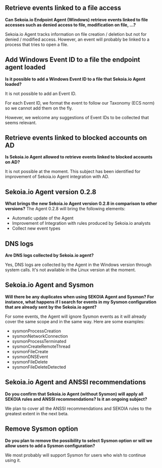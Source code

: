 ## Retrieve events linked to a file access

**Can Sekoia.io Endpoint Agent (Windows) retrieve events linked to file accesses such as denied access to file, modification on file, ...?**

Sekoia.io Agent tracks information on file creation / deletion but not for denied / modified access.
However, an event will probably be linked to a process that tries to open a file. 

## Add Windows Event ID to a file the endpoint agent loaded

**Is it possible to add a Windows Event ID to a file that Sekoia.io Agent loaded?**

It is not possible to add an Event ID. 

For each Event ID, we format the event to follow our Taxonomy (ECS norm) so we cannot add them on the fly.

However, we welcome any suggestions of Event IDs to be collected that seems relevant.

## Retrieve events linked to blocked accounts on AD

**Is Sekoia.io Agent allowed to retrieve events linked to blocked accounts on AD?**

It is not possible at the moment.
This subject has been identified for improvement of Sekoia.io Agent integration with AD.

## Sekoia.io Agent version 0.2.8

**What brings the new Sekoia.io Agent version 0.2.8 in comparison to other versions?**
The Agent 0.2.8 will bring the following elements:

   - Automatic update of the Agent
   - Improvement of Integration with rules produced by Sekoia.io analysts
   - Collect new event types

## DNS logs

**Are DNS logs collected by Sekoia.io agent?**

Yes, DNS logs are collected by the Agent in the Windows version through system calls. It's not available in the Linux version at the moment. 

## Sekoia.io Agent and Sysmon

**Will there be any duplicates when using SEKOIA Agent and Sysmon? For instance, what happens if I search for events in my Sysmon configuration that are already sent by the Sekoia.io agent?**

For some events, the Agent will ignore Sysmon events as it will already cover the same scope and in the same way. Here are some examples:

- sysmonProcessCreation
- sysmonNetworkConnection
- sysmonProcessTerminated
- sysmonCreateRemoteThread
- sysmonFileCreate
- sysmonDNSEvent
- sysmonFileDelete
- sysmonFileDeleteDetected

## Sekoia.io Agent and ANSSI recommendations

**Do you confirm that Sekoia.io Agent (without Sysmon) will apply all SEKOIA rules and ANSSI recommendations? Is it an ongoing subject?**

We plan to cover all the ANSSI recommendations and SEKOIA rules to the greatest extent in the next beta.

## Remove Sysmon option 

**Do you plan to remove the possibility to select Sysmon option or will we allow users to add a Sysmon configuration?**

We most probably will support Sysmon for users who wish to continue using it. 
